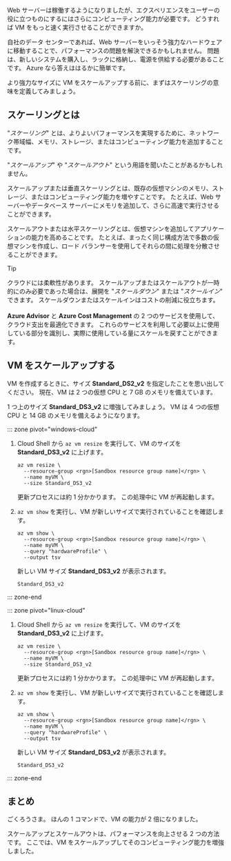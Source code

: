 Web サーバーは稼働するようになりましたが、エクスペリエンスをユーザーの役に立つものにするにはさらにコンピューティング能力が必要です。 どうすれば VM をもっと速く実行させることができますか。

自社のデータ センターであれば、Web サーバーをいっそう強力なハードウェアに移動することで、パフォーマンスの問題を解決できるかもしれません。 問題は、新しいシステムを購入し、ラックに格納し、電源を供給する必要があることです。 Azure なら答えははるかに簡単です。

より強力なサイズに VM をスケールアップする前に、まずはスケーリングの意味を定義してみましょう。

## <a name="what-is-scale"></a>スケーリングとは

"_スケーリング_" とは、よりよいパフォーマンスを実現するために、ネットワーク帯域幅、メモリ、ストレージ、またはコンピューティング能力を追加することです。  

"_スケールアップ_" や "_スケールアウト_" という用語を聞いたことがあるかもしれません。

スケールアップまたは垂直スケーリングとは、既存の仮想マシンのメモリ、ストレージ、またはコンピューティング能力を増やすことです。 たとえば、Web サーバーやデータベース サーバーにメモリを追加して、さらに高速で実行させることができます。

スケールアウトまたは水平スケーリングとは、仮想マシンを追加してアプリケーションの能力を高めることです。 たとえば、まったく同じ構成方法で多数の仮想マシンを作成し、ロード バランサーを使用してそれらの間に処理を分散させることができます。

> [!TIP]
> クラウドには柔軟性があります。 スケールアップまたはスケールアウトが一時的にのみ必要であった場合は、展開を "_スケールダウン_" または "_スケールイン_" できます。 スケールダウンまたはスケールインはコストの削減に役立ちます。<br><br>**Azure Advisor** と **Azure Cost Management** の 2 つのサービスを使用して、クラウド支出を最適化できます。 これらのサービスを利用して必要以上に使用している部分を識別し、実際に使用している量にスケールを戻すことができます。

## <a name="scale-up-your-vm"></a>VM をスケールアップする

VM を作成するときに、サイズ **Standard_DS2_v2** を指定したことを思い出してください。 現在、VM は 2 つの仮想 CPU と 7 GB のメモリを備えています。

1 つ上のサイズ **Standard_DS3_v2** に増強してみましょう。 VM は 4 つの仮想 CPU と 14 GB のメモリを備えるようになります。

::: zone pivot="windows-cloud"

1. Cloud Shell から `az vm resize` を実行して、VM のサイズを **Standard_DS3_v2** に上げます。

    ```azurecli
    az vm resize \
      --resource-group <rgn>[Sandbox resource group name]</rgn> \
      --name myVM \
      --size Standard_DS3_v2
    ```
    更新プロセスには約 1 分かかります。 この処理中に VM が再起動します。

1. `az vm show` を実行し、VM が新しいサイズで実行されていることを確認します。

    ```azurecli
    az vm show \
      --resource-group <rgn>[Sandbox resource group name]</rgn> \
      --name myVM \
      --query "hardwareProfile" \
      --output tsv
    ```
    新しい VM サイズ **Standard_DS3_v2** が表示されます。
    ```output
    Standard_DS3_v2
    ```

::: zone-end

::: zone pivot="linux-cloud"

1. Cloud Shell から `az vm resize` を実行して、VM のサイズを **Standard_DS3_v2** に上げます。

    ```azurecli
    az vm resize \
      --resource-group <rgn>[Sandbox resource group name]</rgn> \
      --name myVM \
      --size Standard_DS3_v2
    ```
    更新プロセスには約 1 分かかります。 この処理中に VM が再起動します。

1. `az vm show` を実行し、VM が新しいサイズで実行されていることを確認します。

    ```azurecli
    az vm show \
      --resource-group <rgn>[Sandbox resource group name]</rgn> \
      --name myVM \
      --query "hardwareProfile" \
      --output tsv
    ```
    新しい VM サイズ **Standard_DS3_v2** が表示されます。
    ```output
    Standard_DS3_v2
    ```

::: zone-end

## <a name="summary"></a>まとめ

ごくろうさま。 ほんの 1 コマンドで、VM の能力が 2 倍になりました。

スケールアップとスケールアウトは、パフォーマンスを向上させる 2 つの方法です。 ここでは、VM をスケールアップしてそのコンピューティング能力を増強しました。